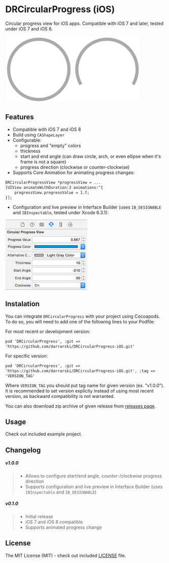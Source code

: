 # DRCircularProgress (iOS)

Circular progress view for iOS apps. Compatible with iOS 7 and later, tested under iOS 7 and iOS 8.

![DRCircularProgress iOS screenshot 1](Misc/DRCircularProgress_iOS_screenshot_1.gif "DRCircularProgress iOS screenshot 1") ![DRCircularProgress iOS screenshot 2](Misc/DRCircularProgress_iOS_screenshot_2.gif "DRCircularProgress iOS screenshot 2")

## Features

- Compatible with iOS 7 and iOS 8
- Build using `CAShapeLayer`
- Configurable:
    - progress and "empty" colors
    - thickness
    - start and end angle (can draw circle, arch, or even ellipse when it's frame is not a square)
    - progress direction (clockwise or counter-clockwise)
- Supports Core Animation for animating progress changes:

```obj-c
DRCircularProgressView *progressView = ...
[UIView animateWithDuration:3 animations:^{
    progressView.progressValue = 1.f; 
}];
```

- Configuration and live preview in Interface Builder (uses `IB_DESIGNABLE` and `IBInspectable`, tested under Xcode 6.3.1):

![DRCircularProgress iOS screenshot 3](Misc/DRCircularProgress_iOS_screenshot_3.png "DRCircularProgress iOS screenshot 3")

## Instalation

You can integrate `DRCircularProgress` with your project using Cocoapods. To do so, you will need to add one of the following lines to your Podfile:

For most recent or development version:

    pod 'DRCircularProgress', :git => 'https://github.com/darrarski/DRCircularProgress-iOS.git'

For specific version:

    pod 'DRCircularProgress', :git => 'https://github.com/darrarski/DRCircularProgress-iOS.git', :tag => 'VERSION_TAG'

Where `VERSION_TAG` you should put tag name for given version (ex. "v1.0.0"). It is recommended to set version explicity instead of using most recent version, as backward compatibility is not warranted.

You can also download zip archive of given release from [releases page](https://github.com/darrarski/DRCircularProgress-iOS/releases).

## Usage

Check out included example project.

## Changelog

##### v1.0.0

> - Allows to configure start/end angle, counter-/clockwise progress direction
> - Supports configuration and live preview in Interface Builder (uses `IBInspectable` and `IB_DESIGNABLE`)

##### v0.1.0

> - Initial release
> - iOS 7 and iOS 8 compatible
> - Supports animated progress change

## License

The MIT License (MIT) - check out included [LICENSE](LICENSE) file.
